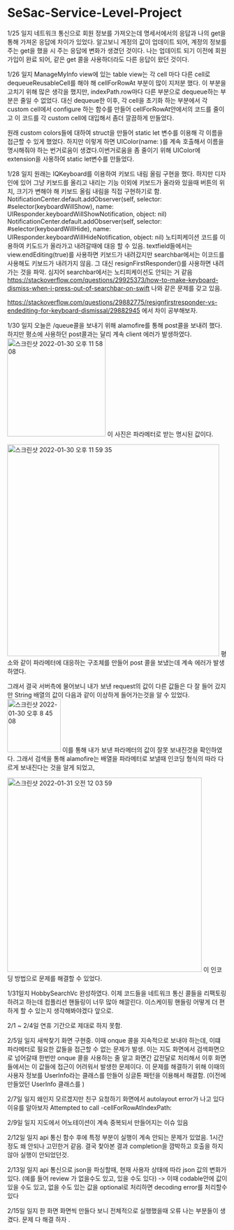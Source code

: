 # SeSac-Service-Level-Project

1/25 일지
네트워크 통신으로 회원 정보를 가져오는데 명세서에서의 응답과 나의 get을 통해 가져온 응답에 차이가 있었다. 알고보니 계정의 값이 업데이트 되어, 계정의 정보를 주는 get을 했을 시 주는 응답에 변화가 생겼던 것이다.
나는 업데이트 되기 이전에 회원가입이 완료 되어, 같은 get 콜을 사용하더라도 다른 응답이 왔던 것이다.


1/26 일지 
ManageMyInfo view에 있는 table view는 각 cell 마다 다른 cell로 dequeueReusableCell를 해야 해 cellForRowAt 부분이 많이 지저분 했다. 이 부분을 고치기 위해 많은 생각을 했지만, indexPath.row마다 다른 부분으로 dequeue하는 부분은 줄일 수 없었다. 대신 dequeue한 이후, 각 cell을 초기화 하는 부분에서 각 custom cell에서 configure 하는 함수를 만들어 cellForRowAt안에서의 코드를 줄이고 이 코드를 각 custom cell에 대입해서 좀더 깔끔하게 만들었다.

원래 custom colors들에 대하여 struct을 만들어 static let 변수를 이용해 각 이름을 접근할 수 있게 했었다. 하지만 이렇게 하면 UIColor(name: )를 계속 호출해서 이름을 명시해줘야 하는 번거로움이 생겼다.이번거로움을 좀 줄이기 위해 UIColor에 extension을 사용하여 static let변수를 만들었다. 


1/28 일지
원래는 IQKeyboard를 이용하여 키보드 내림 올림 구현을 했다. 하지만 디자인에 있어 그냥 키보드를 올리고 내리는 기능 이외에 키보드가 올라와 있을때 버튼의 위치, 크기가 변해야 해 키보드 올림 내림을 직접 구현하기로 함. 
 NotificationCenter.default.addObserver(self, selector: #selector(keyboardWillShow), name: UIResponder.keyboardWillShowNotification, object: nil)
        NotificationCenter.default.addObserver(self, selector: #selector(keyboardWillHide), name: UIResponder.keyboardWillHideNotification, object: nil)
노티피케이션 코드를 이용하여 키도드가 올라가고 내려갈때에 대응 할 수 있음.
textfield들에서는 view.endEditing(true)를 사용하면 키보드가 내려갔지만 searchbar에서는 이코드를 사용해도 키보드가 내려가지 않음. 그 대신 resignFirstResponder()를 사용하면 내려가는 것을 파악.
심지어 searchbar에서는 노티피케이션도 안되는 거 같음
https://stackoverflow.com/questions/29925373/how-to-make-keyboard-dismiss-when-i-press-out-of-searchbar-on-swift 나와 같은 문제를 갖고 있음.

https://stackoverflow.com/questions/29882775/resignfirstresponder-vs-endediting-for-keyboard-dismissal/29882945 에서 차이 공부해보자.


1/30 일지
오늘은 /queue콜을 보내기 위해 alamofire를 통해 post콜을 보내려 했다. 하지만 평소에 사용하던 post콜과는 달리 계속 client 에러가 발생하였다. 
<img width="225" alt="스크린샷 2022-01-30 오후 11 58 08" src="https://user-images.githubusercontent.com/48948578/151704965-a6b390f4-a70b-43db-b747-a4f8a048b084.png">
이 사진은 파라메터로 받는 명시된 값이다.

<img width="485" alt="스크린샷 2022-01-30 오후 11 59 35" src="https://user-images.githubusercontent.com/48948578/151705007-5af79589-b2ea-4349-b85f-fc7ec7a989e5.png">
평소와 같이 파라메터에 대응하는 구조체를 만들어 post 콜을 보냈는데 계속 에러가 발생하였다. 

그래서 결국 서버측에 물어보니 내가 보낸 request의 값이 다른 값들은 다 잘 들어 갔지만 String 배열의 값이 다음과 같이 이상하게 들어가는것을 알 수 있었다.<img width="122" alt="스크린샷 2022-01-30 오후 8 45 08" src="https://user-images.githubusercontent.com/48948578/151705120-84ad5c71-3093-4952-a50a-d95d22b0dd6c.png">
이를 통해 내가 보낸 파라메터의 값이 잘못 보내진것을 확인하였다. 그래서 검색을 통해 alamofire는 배열을 파라메터로 보낼때 인코딩 형식의 따라 다르게 보내진다는 것을 알게 되었고, 

<img width="445" alt="스크린샷 2022-01-31 오전 12 03 59" src="https://user-images.githubusercontent.com/48948578/151705172-728b6bbf-0295-413b-8323-9a529c736407.png">
이 인코딩 방법으로 문제를 해결할 수 있었다.


1/31일지
HobbySearchVc 완성하였다. 이제 코드들을 네트워크 통신 콜들을 리팩토링하려고 하는데 컴플리션 핸들링이 너무 많아 해깔린다. 이스케이핑 핸들링 어떻게 더 편하게 할 수 있는지 생각해봐야겠다 앞으로.

2/1 ~ 2/4일 
연휴 기간으로 제대로 하지 못함.

2/5일 일지
새싹찾기 화면 구현중. 이때 onque 콜을 지속적으로 보내야 하는데, 이떄 파라메터로 필요한 값들을 접근할 수 없는 문제가 발생. 이는 지도 화면에서 검색화면으로 넘어갈때 한번만 onque 콜을 사용하는 줄 알고 화면간 값전달로 처리해서 이후 화면들에서는 이 값들에 접근이 어려워서 발생한 문제이다. 이 문제를 해결하기 위해 이때의 사용자 정보를 UserInfo라는 클래스를 만들어 싱글톤 패턴을 이용해서 해결함. (이전에 만들었던 UserInfo 클래스를 )

2/7일 일지
왜인지 모르겠지만 친구 요청하기 화면에서 autolayout error가 나고 있다 이유를 알아보자
Attempted to call -cellForRowAtIndexPath: 


2/9일 일지
지도에서 어노테이션이 계속 중복되서 만들어지는 이슈 있음

2/12일 일지
api 통신 함수 후에 특정 부분이 실행이 계속 안되는 문제가 있었음. 1시간 정도 왜 안되나 고민한거 같음. 결국 찾아본 결과 completion을 깜박하고 호출을 하지 않아 실행이 안되었던것.

2/13일 일지
api 통신으로 json을 파싱할때, 현재 사용자 상태에 따라 json 값의 변화가 있다. (예를 들어 review 가 없을수도 있고, 있을 수도 있다) -> 이때 codable안에 값이 있을 수도 있고, 없을 수도 있는 값을 optional로 처리하면 decoding error를 처리할수있다

2/15일 일지
한 화면 화면씩 만들다 보니 전체적으로 실행했을때 오류 나는 부분들이 생겼다. 문제 다 해결 하자 . 
